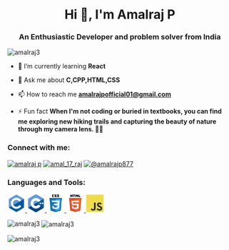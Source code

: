 <h1 align="center">Hi 👋, I'm Amalraj P</h1>
<h3 align="center">An Enthusiastic Developer and problem solver from India</h3>

<p align="left"> <img src="https://komarev.com/ghpvc/?username=amalraj3&label=Profile%20views&color=0e75b6&style=flat" alt="amalraj3" /> </p>

- 🌱 I’m currently learning **React**

- 💬 Ask me about **C,CPP,HTML,CSS**

- 📫 How to reach me **amalrajpofficial01@gmail.com**

- ⚡ Fun fact **When I'm not coding or buried in textbooks, you can find me exploring new hiking trails and capturing the beauty of nature through my camera lens. 🌿📸**

<h3 align="left">Connect with me:</h3>
<p align="left">
<a href="https://linkedin.com/in/amalraj p" target="blank"><img align="center" src="https://raw.githubusercontent.com/rahuldkjain/github-profile-readme-generator/master/src/images/icons/Social/linked-in-alt.svg" alt="amalraj p" height="30" width="40" /></a>
<a href="https://instagram.com/amal_17_raj" target="blank"><img align="center" src="https://raw.githubusercontent.com/rahuldkjain/github-profile-readme-generator/master/src/images/icons/Social/instagram.svg" alt="amal_17_raj" height="30" width="40" /></a>
<a href="https://www.hackerrank.com/@amalrajp877" target="blank"><img align="center" src="https://raw.githubusercontent.com/rahuldkjain/github-profile-readme-generator/master/src/images/icons/Social/hackerrank.svg" alt="@amalrajp877" height="30" width="40" /></a>
</p>

<h3 align="left">Languages and Tools:</h3>
<p align="left"> <a href="https://www.cprogramming.com/" target="_blank" rel="noreferrer"> <img src="https://raw.githubusercontent.com/devicons/devicon/master/icons/c/c-original.svg" alt="c" width="40" height="40"/> </a> <a href="https://www.w3schools.com/cpp/" target="_blank" rel="noreferrer"> <img src="https://raw.githubusercontent.com/devicons/devicon/master/icons/cplusplus/cplusplus-original.svg" alt="cplusplus" width="40" height="40"/> </a> <a href="https://www.w3schools.com/css/" target="_blank" rel="noreferrer"> <img src="https://raw.githubusercontent.com/devicons/devicon/master/icons/css3/css3-original-wordmark.svg" alt="css3" width="40" height="40"/> </a> <a href="https://www.w3.org/html/" target="_blank" rel="noreferrer"> <img src="https://raw.githubusercontent.com/devicons/devicon/master/icons/html5/html5-original-wordmark.svg" alt="html5" width="40" height="40"/> </a> <a href="https://developer.mozilla.org/en-US/docs/Web/JavaScript" target="_blank" rel="noreferrer"> <img src="https://raw.githubusercontent.com/devicons/devicon/master/icons/javascript/javascript-original.svg" alt="javascript" width="40" height="40"/> </a> </p>

<p><img align="left" src="https://github-readme-stats.vercel.app/api/top-langs?username=amalraj3&show_icons=true&locale=en&layout=compact" alt="amalraj3" /></p>

<p>&nbsp;<img align="center" src="https://github-readme-stats.vercel.app/api?username=amalraj3&show_icons=true&locale=en" alt="amalraj3" /></p>

<p><img align="center" src="https://github-readme-streak-stats.herokuapp.com/?user=amalraj3&" alt="amalraj3" /></p>
